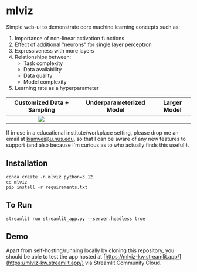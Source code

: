 # mlviz

Simple web-ui to demonstrate core machine learning concepts such as:
1. Importance of non-linear activation functions
2. Effect of additional "neurons" for single layer perceptron
3. Expressiveness with more layers
4. Relationships between:
    * Task complexity 
    * Data availability
    * Data quality
    * Model complexity
5. Learning rate as a hyperparameter


Customized Data + Sampling |  Underparameterized Model | Larger Model 
:-------------------------:|:-------------------------:|:-------------------------:
![](https://github.com/kianwei96/mlviz/assets/standardfit.gif) |

If in use in a educational institute/workplace setting, please drop me an email at kianwei@u.nus.edu, so that I can be aware of any new features to support (and also because I'm curious as to who actually finds this useful!).

## Installation

```
conda create -n mlviz python=3.12
cd mlviz
pip install -r requirements.txt
```

## To Run

```
streamlit run streamlit_app.py --server.headless true
```

## Demo

Apart from self-hosting/running locally by cloning this repository, you should be able to test the app hosted at [https://mlviz-kw.streamlit.app/](https://mlviz-kw.streamlit.app/) via Streamlit Community Cloud. 

